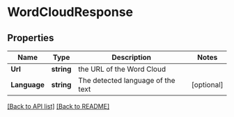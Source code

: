 # WordCloudResponse
## Properties

Name | Type | Description | Notes
------------ | ------------- | ------------- | -------------
**Url** | **string** | the URL of the Word Cloud | 
**Language** | **string** | The detected language of the text | [optional] 

[[Back to API list]](../README.md#documentation-for-api-endpoints) [[Back to README]](../README.md)

